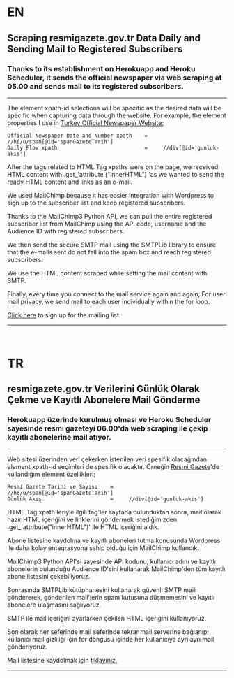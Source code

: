 # EN

## Scraping resmigazete.gov.tr Data Daily and Sending Mail to Registered Subscribers
### Thanks to its establishment on Herokuapp and Heroku Scheduler, it sends the official newspaper via web scraping at 05.00 and sends mail to its registered subscribers. 

------------------



The element xpath-id selections will be specific as the desired data will be specific when capturing data through the website.
For example, the element properties I use in [Turkey Official Newspaper Website](https://resmigazete.gov.tr/);

```
Official Newspaper Date and Number xpath    =     //h6/u/span[@id='spanGazeteTarih']
Daily Flow xpath                            =     //div[@id='gunluk-akis']
```


After the tags related to HTML Tag xpaths were on the page, we received HTML content with .get_'attribute ("innerHTML") 'as we wanted to send the ready HTML content and links as an e-mail.

We used MailChimp because it has easier integration with Wordpress to sign up to the subscriber list and keep registered subscribers.

Thanks to the MailChimp3 Python API, we can pull the entire registered subscriber list from MailChimp using the API code, username and the Audience ID with registered subscribers.

We then send the secure SMTP mail using the SMTPLib library to ensure that the e-mails sent do not fall into the spam box and reach registered subscribers.

We use the HTML content scraped while setting the mail content with SMTP.

Finally, every time you connect to the mail service again and again; For user mail privacy, we send mail to each user individually within the for loop.



[Click here](https://www.sinerjik.org/resmi-gazete-e-posta-hizmeti/) to sign up for the mailing list.

------------------



&nbsp;
&nbsp;



# TR

## resmigazete.gov.tr Verilerini Günlük Olarak Çekme ve Kayıtlı Abonelere Mail Gönderme
### Herokuapp üzerinde kurulmuş olması ve Heroku Scheduler sayesinde resmi gazeteyi 06.00'da web scraping ile çekip kayıtlı abonelerine mail atıyor.

------------------


Web sitesi üzerinden veri çekerken istenilen veri spesifik olacağından element xpath-id seçimleri de spesifik olacaktır.
Örneğin [Resmi Gazete](https://resmigazete.gov.tr/)'de kullandığım element özellikleri;

```
Resmi Gazete Tarihi ve Sayısı    =     //h6/u/span[@id='spanGazeteTarih']
Günlük Akış                      =     //div[@id='gunluk-akis']
```


HTML Tag xpath'leriyle ilgili tag'ler sayfada bulunduktan sonra, mail olarak hazır HTML içeriğini ve linklerini göndermek istediğimizden .get_'attribute("innerHTML")' ile HTML içeriğini aldık.

Abone listesine kaydolma ve kayıtlı aboneleri tutma konusunda Wordpress ile daha kolay entegrasyona sahip olduğu için MailChimp kullandık. 

MailChimp3 Python API'si sayesinde API kodunu, kullanıcı adını ve kayıtlı abonelerin bulunduğu Audience ID'sini kullanarak MailChimp'den tüm kayıtlı abone listesini çekebiliyoruz.

Sonrasında SMTPLib kütüphanesini kullanarak güvenli SMTP maili göndererek, gönderilen mail'lerin spam kutusuna düşmemesini ve kayıtlı abonelere ulaşmasını sağlıyoruz. 

SMTP ile mail içeriğini ayarlarken çekilen HTML içeriğini kullanıyoruz. 

Son olarak her seferinde mail seferinde tekrar mail serverine bağlanıp; kullanıcı mail gizliliği için for döngüsü içinde her kullanıcıya ayrı ayrı mail gönderiyoruz.



Mail listesine kaydolmak için [tıklayınız.](https://www.sinerjik.org/resmi-gazete-e-posta-hizmeti/)

------------------